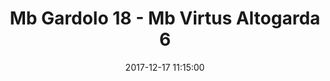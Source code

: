 ---
title: Mb Gardolo 18 - Mb Virtus Altogarda 6
date: 2017-12-17 11:15:00
squadra-a: Mb Gardolo
punteggio-a: 18
squadra-b: Mb Virtus Altogarda
punteggio-b: 6
partite/squadra: aquilotti-17-18
luogo: Centro Sportivo Trento Nord
categoria: aquilotti
---